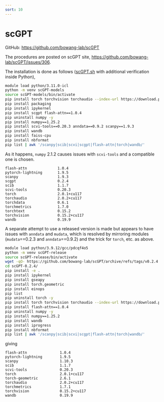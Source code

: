 ```yaml
---
sort: 10
---
```


# scGPT

GitHub: <https://github.com/bowang-lab/scGPT>

The procedures are posted on scGPT site, <https://github.com/bowang-lab/scGPT/issues/306>.

The installation is done as follows ([scGPT.sh](files/scGPT.sh) with additional verification inside Python),

```bash
module load python/3.11.0-icl
python -m venv scGPT-models
source scGPT-models/bin/activate
pip install torch torchvision torchaudio --index-url https://download.pytorch.org/whl/cu117
pip install packaging
pip install ipykernel
pip install scgpt flash-attn==1.0.4
pip uninstall numpy -y
pip install numpy==1.25.2
pip install scvi-tools==0.20.3 anndata==0.9.2 scanpy==1.9.3
pip install wandb
pip install faiss-cpu
pip install nbformat
pip list | awk '/scanpy|scib|scvi|scgpt|flash-attn|torch|wandb/'
```

As it happens, `numpy` 2.1.2 causes issues with `scvi-tools` and a compatible one is chosen.

```
flash-attn              1.0.4
pytorch-lightning       1.9.5
scanpy                  1.9.3
scgpt                   0.2.4
scib                    1.1.7
scvi-tools              0.20.3
torch                   2.0.1+cu117
torchaudio              2.0.2+cu117
torchdata               0.6.1
torchmetrics            1.7.0
torchtext               0.15.2
torchvision             0.15.2+cu117
wandb                   0.19.9
```

A separate attempt to use a released version is made but appears to have issues with `anndata` and `mudata`, which is resolved by mirroring modules (`mudata`==0.2.3 and `anndata`==0.9.2) and the trick for `torch`, etc. as above.

```bash
module load python/3.9.12/gcc/pdcqf4o5
python -m venv scGPT-release
source scGPT-release/bin/activate
wget -qO- https://github.com/bowang-lab/scGPT/archive/refs/tags/v0.2.4.tar.gz | tar xvfz -
cd scGPT-0.2.4/
pip install -e .
pip install ipykernel
pip install gseapy
pip install torch.geometric
pip install einops
pip list
pip uninstall torch -y
pip install torch torchvision torchaudio --index-url https://download.pytorch.org/whl/cu117
pip install flash-attn==1.0.4
pip uninstall numpy -y
pip install numpy==1.25.2
pip install wandb
pip install iprogress
pip install nbformat
pip list | awk '/scanpy|scib|scvi|scgpt|flash-attn|torch|wandb/'
```

giving

```
flash-attn               1.0.4
pytorch-lightning        1.9.5
scanpy                   1.10.3
scib                     1.1.7
scvi-tools               0.20.3
torch                    2.0.1+cu117
torch-geometric          2.6.1
torchaudio               2.0.2+cu117
torchmetrics             1.7.1
torchvision              0.15.2+cu117
wandb                    0.19.9
```

